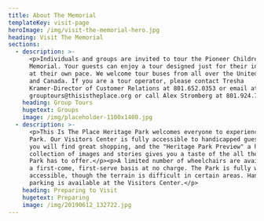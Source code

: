 ```yaml
---
title: About The Memorial
templateKey: visit-page
heroImage: /img/visit-the-memorial-hero.jpg
heading: Visit The Memorial
sections:
  - description: >-
      <p>Individuals and groups are invited to tour the Pioneer Children’s
      Memorial. Your guests can enjoy a tour designed just for their interests
      at their own pace. We welcome tour buses from all over the United States
      and Canada. If you are a tour operator, please contact Tresha
      Kramer-Director of Customer Relations at 801.652.0353 or email at
      grouptours@thisistheplace.org or call Alex Stromberg at 801.924.7511.</p>
    heading: Group Tours
    hugetext: Groups
    image: /img/placeholder-1100x1400.jpg
  - description: >-
      <p>This Is The Place Heritage Park welcomes everyone to experience the
      Park. Our Visitors Center is fully accessible to handicapped guests. There
      you will find great shopping, and the "Heritage Park Preview" a historic
      collection of images and stories gives you a taste of the all the entire
      Park has to offer.</p><p>A limited number of wheelchairs are available on
      a first-come, first-serve basis at no charge. The Park is fully wheelchair
      accessible, though the terrain is difficult in certain areas. Handicapped
      parking is available at the Visitors Center.</p>
    heading: Preparing to Visit
    hugetext: Preparing
    image: /img/20190612_132722.jpg
---
```


